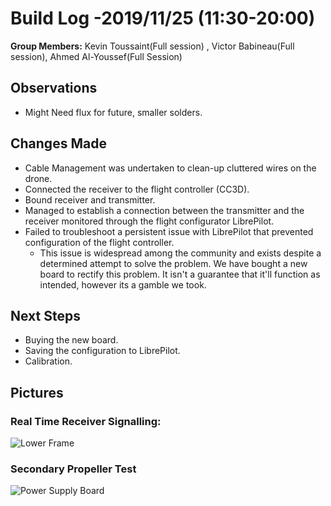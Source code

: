   # Build Log -2019/11/25  (11:30-20:00)
    
   **Group Members:**  Kevin Toussaint(Full session) , Victor Babineau(Full session), Ahmed Al-Youssef(Full Session)
  
   ## Observations
    
   * Might Need flux for future, smaller solders.
   
    
   ## Changes Made
    
   * Cable Management was undertaken to clean-up cluttered wires on the drone.
   * Connected the receiver to the flight controller (CC3D).
   * Bound receiver and transmitter.
   * Managed to establish a connection between the transmitter and the receiver monitored through the flight configurator LibrePilot.
   * Failed to troubleshoot a persistent issue with LibrePilot that prevented configuration of the flight controller.
      * This issue is widespread among the community and exists despite a determined attempt to solve the problem. We have bought a new board to rectify this problem. It isn't a guarantee that it'll function as intended, however its a gamble we took.

   
   ## Next Steps
   
   * Buying the new board.
   * Saving the configuration to LibrePilot.
   * Calibration.
   

   ## Pictures
   
   ### Real Time Receiver Signalling:
    
   ![Lower Frame](https://github.com/uOttawaDrone/drone-fall-2019/blob/master/docs/img/transmitter%20signalling.gif "RealTimeSingaling.gif")
   
   ### Secondary Propeller Test
   
   ![Power Supply Board](https://github.com/uOttawaDrone/drone-fall-2019/blob/master/docs/img/Prop%20test.gif "PropTest2.gif")
